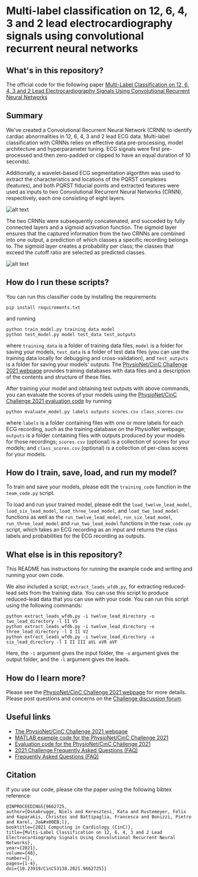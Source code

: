 # Multi-label classification on 12, 6, 4, 3 and 2 lead electrocardiography signals using convolutional recurrent neural networks

## What's in this repository?

The official code for the following paper [Multi-Label Classification on 12, 6, 4, 3 and 2 Lead Electrocardiography Signals Using Convolutional Recurrent Neural Networks](https://ieeexplore.ieee.org/document/9662725)


## Summary

We've created a Convolutional Recurrent Neural Network (CRNN) to identify cardiac abnormalities in 12, 6, 4, 3 and 2 lead ECG data. Multi-label classification with CRNNs relies on effective data pre-processing, model architecture and hyperparameter tuning. ECG signals were first pre-processed and then zero-padded or clipped to have an equal duration of 10 seconds). 

Additionally, a wavelet-based ECG segmentation algorithm was used to extract the characteristics and locations of the PQRST complexes (features), and both PQRST fiducial points and extracted features were used as inputs to two Convolutional Recurrent Neural Networks (CRNN), respectively, each one consisting of eight layers. 

![alt text](https://github.com/ckaparakis/PhysionetChallenge-heartMAASters/blob/main/figures/PQRST.png?raw=true)

The two CRNNs were subsequently concatenated, and succeded by fully connected layers and a sigmoid activation function. The sigmoid layer ensures that the captured information from the two CRNNs are combined into one output, a prediction of which classes a specific recording belongs to. The sigmoid layer creates a probability per class; the classes that exceed the cutoff ratio are selected as predicted classes.

![alt text](https://github.com/ckaparakis/PhysionetChallenge-heartMAASters/blob/main/figures/model_scheme.png?raw=true)

## How do I run these scripts?

You can run this classifier code by installing the requirements

    pip install requirements.txt

and running

    python train_model.py training_data model
    python test_model.py model test_data test_outputs

where `training_data` is a folder of training data files, `model` is a folder for saving your models, `test_data` is a folder of test data files (you can use the training data locally for debugging and cross-validation), and `test_outputs` is a folder for saving your models' outputs. The [PhysioNet/CinC Challenge 2021 webpage](https://physionetchallenges.org/2021/) provides training databases with data files and a description of the contents and structure of these files.

After training your model and obtaining test outputs with above commands, you can evaluate the scores of your models using the [PhysioNet/CinC Challenge 2021 evaluation code](https://github.com/physionetchallenges/evaluation-2021) by running

    python evaluate_model.py labels outputs scores.csv class_scores.csv

where `labels` is a folder containing files with one or more labels for each ECG recording, such as the training database on the PhysioNet webpage; `outputs` is a folder containing files with outputs produced by your models for those recordings; `scores.csv` (optional) is a collection of scores for your models; and `class_scores.csv` (optional) is a collection of per-class scores for your models.


## How do I train, save, load, and run my model?

To train and save your models, please edit the `training_code` function in the `team_code.py` script.

To load and run your trained model, please edit the `load_twelve_lead_model`, `load_six_lead_model`, `load_three_lead_model`, and `load_two_lead_model` functions as well as the `run_twelve_lead_model`, `run_six_lead_model`, `run_three_lead_model` and `run_two_lead_model` functions in the `team_code.py` script, which takes an ECG recording as an input and returns the class labels and probabilities for the ECG recording as outputs.

## What else is in this repository?

This README has instructions for running the example code and writing and running your own code.

We also included a script, `extract_leads_wfdb.py`, for extracting reduced-lead sets from the training data. You can use this script to produce reduced-lead data that you can use with your code. You can run this script using the following commands:

    python extract_leads_wfdb.py -i twelve_lead_directory -o two_lead_directory -l II V5 
    python extract_leads_wfdb.py -i twelve_lead_directory -o three_lead_directory -l I II V2 
    python extract_leads_wfdb.py -i twelve_lead_directory -o six_lead_directory -l I II III aVL aVR aVF 

Here, the `-i` argument gives the input folder, the `-o` argument gives the output folder, and the `-l` argument gives the leads.


## How do I learn more?

Please see the [PhysioNet/CinC Challenge 2021 webpage](https://physionetchallenges.org/2021/) for more details. Please post questions and concerns on the [Challenge discussion forum](https://groups.google.com/forum/#!forum/physionet-challenges).

## Useful links

* [The PhysioNet/CinC Challenge 2021 webpage](https://physionetchallenges.org/2021/)
* [MATLAB example code for the PhysioNet/CinC Challenge 2021](https://github.com/physionetchallenges/matlab-classifier-2021)
* [Evaluation code for the PhysioNet/CinC Challenge 2021](https://github.com/physionetchallenges/evaluation-2021) 
* [2021 Challenge Frequently Asked Questions (FAQ)](https://physionetchallenges.org/2021/faq/) 
* [Frequently Asked Questions (FAQ)](https://physionetchallenges.org/faq/) 

## Citation

If you use our code, please cite the paper using the following bibtex reference:

    @INPROCEEDINGS{9662725,
    author={Osnabrugge, Niels and Keresztesi, Kata and Rustemeyer, Felix and Kaparakis, Christos and Battipaglia, Francesca and Bonizzi, Pietro and Karel, Jo&#x00EB;l},
    booktitle={2021 Computing in Cardiology (CinC)}, 
    title={Multi-Label Classification on 12, 6, 4, 3 and 2 Lead Electrocardiography Signals Using Convolutional Recurrent Neural Networks}, 
    year={2021},
    volume={48},
    number={},
    pages={1-4},
    doi={10.23919/CinC53138.2021.9662725}}